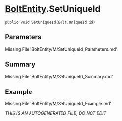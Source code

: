 # [BoltEntity](Types/BoltEntity.md).SetUniqueId
`public void SetUniqueId(Bolt.UniqueId id)`
## Parameters
Missing File 'BoltEntity/M/SetUniqueId_Parameters.md'
## Summary
Missing File 'BoltEntity/M/SetUniqueId_Summary.md'
## Example
Missing File 'BoltEntity/M/SetUniqueId_Example.md'

*THIS IS AN AUTOGENERATED FILE, DO NOT EDIT*
